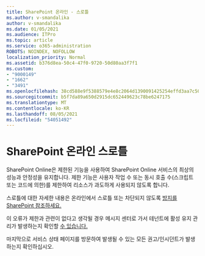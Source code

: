 ```yaml
---
title: SharePoint 온라인 - 스로틀
ms.author: v-smandalika
author: v-smandalika
ms.date: 01/05/2021
ms.audience: ITPro
ms.topic: article
ms.service: o365-administration
ROBOTS: NOINDEX, NOFOLLOW
localization_priority: Normal
ms.assetid: b376d8ea-50c4-47f0-9720-50d80aa3f7f1
ms.custom:
- "9000149"
- "1662"
- "3491"
ms.openlocfilehash: 38cd588e9f5388579e4e8c2064d1390091425254effd3aa7c50c4f2cbc80ce53
ms.sourcegitcommit: b5f7da89a650d2915dc652449623c78be6247175
ms.translationtype: MT
ms.contentlocale: ko-KR
ms.lasthandoff: 08/05/2021
ms.locfileid: "54051492"
---
```

# <a name="sharepoint-online-throttling"></a>SharePoint 온라인 스로틀

SharePoint Online은 제한된 기능을 사용하여 SharePoint Online 서비스의 최상의 성능과 안정성을 유지합니다. 제한 기능은 사용자 작업 수 또는 동시 호출 수(스크립트 또는 코드에 의한)를 제한하여 리소스가 과도하게 사용되지 않도록 합니다. 

스로틀에 대한 자세한 내용은 온라인에서 스로틀 또는 차단되지 않도록 [방지를 SharePoint 참조하세요.](https://docs.microsoft.com/sharepoint/dev/general-development/how-to-avoid-getting-throttled-or-blocked-in-sharepoint-online)

이 오류가 제한과 관련이 없다고 생각될 경우 메시지 센터로 가서 테넌트에 활성 유지 관리가 발생하는지 확인할 [수 있습니다.](https://portal.office.com/adminportal/home#/MessageCenter)

 마지막으로 서비스 상태 페이지를 [](https://portal.office.com/adminportal/home#/servicehealth) 방문하여 발생될 수 있는 모든 권고/인시던트가 발생하는지 확인하십시오.

